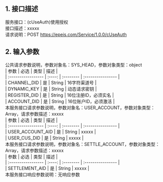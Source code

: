 ## 1. 接口描述  
服务接口：(cUseAuth)使用授权  
接口描述：xxxxx  
请求说明：POST https://epeis.com/Service/1.0.0/cUseAuth  
  
## 2. 输入参数  
公共请求参数说明，参数对象名：SYS_HEAD，参数对象类型：object  
| 参数              | 必选 | 类型     | 描述             |  
| :----------------- | :----: | :-------- | :---------------- |  
| CHANNEL_DID       |  是  | String   | 16字符渠道号 |  
| DYNAMIC_KEY       |  是  | String   | 动态请求密钥 |  
| REGISTER_DID      |  是  | String   | 16位注册ID，必须实名 |  
| ACCOUNT_DID       |  是  | String   | 16位账户ID，必须激活 |  
本服务接口请求参数说明，参数对象名：USER_ACCOUNT，参数对象类型：Array，请求参数描述：xxxxx  
| 参数              | 必选 | 类型     | 描述             |  
| :----------------- | :----: | :-------- | :---------------- |  
| USER_ACCOUNT_AID |  是  | String   | xxxxx |  
| USER_CUS_DID |  是  | String   | xxxxx |  
本服务接口请求参数说明，参数对象名：SETTLE_ACCOUNT，参数对象类型：Array，请求参数描述：xxxxx  
| 参数              | 必选 | 类型     | 描述             |  
| :----------------- | :----: | :-------- | :---------------- |  
| SETTLEMENT_AID |  是  | String   | xxxxx |  
本服务接口响应参数说明：无响应参数  

